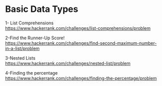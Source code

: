 # Basic Data Types

1- List Comprehensions
<br>
https://www.hackerrank.com/challenges/list-comprehensions/problem

2-Find the Runner-Up Score!
<br>
https://www.hackerrank.com/challenges/find-second-maximum-number-in-a-list/problem

3-Nested Lists
<br>
https://www.hackerrank.com/challenges/nested-list/problem

4-Finding the percentage
<br>
https://www.hackerrank.com/challenges/finding-the-percentage/problem
